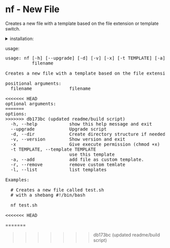 # nf - New File

Creates a new file with a template based on the file extension or template switch.



<details>
<summary>installation:</summary>
<br/>
user only

```
curl -s https://raw.githubusercontent.com/evantaur/nf/main/nf > ~/.local/bin/nf && \
chmod +x ~/.local/bin/nf
```


global
```
sudo sh -c 'curl -L https://raw.githubusercontent.com/evantaur/nf/main/nf \
> /usr/local/bin/nf && chmod +x /usr/local/bin/nf'
```
</details>


usage:

<pre>
usage: nf [-h] [--upgrade] [-d] [-v] [-x] [-t TEMPLATE] [-a] [-r] [-l]
          filename

Creates a new file with a template based on the file extension or template switch

positional arguments:
  filename              filename

<<<<<<< HEAD
optional arguments:
=======
options:
>>>>>>> db173bc (updated readme/build script)
  -h, --help            show this help message and exit
  --upgrade             Upgrade script
  -d, --dir             Create directory structure if needed
  -v, --version         Show version and exit
  -x                    Give execute permission (chmod +x)
  -t TEMPLATE, --template TEMPLATE
                        use this template
  -a, --add             add file as custom template.
  -r, --remove          remove custom temlate
  -l, --list            list templates

Examples:

  # Creates a new file called test.sh
  # with a shebang #!/bin/bash

  nf test.sh

<<<<<<< HEAD
</pre>
=======
</pre>
>>>>>>> db173bc (updated readme/build script)
